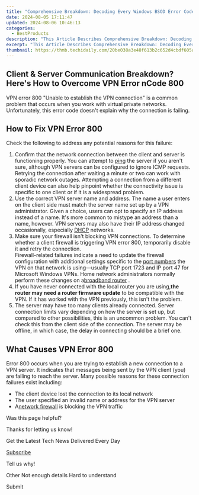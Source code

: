 ```yaml
---
title: "Comprehensive Breakdown: Decoding Every Windows BSOD Error Code"
date: 2024-08-05 17:11:47
updated: 2024-08-06 10:46:13
categories:
  - BestProducts
description: "This Article Describes Comprehensive Breakdown: Decoding Every Windows BSOD Error Code"
excerpt: "This Article Describes Comprehensive Breakdown: Decoding Every Windows BSOD Error Code"
thumbnail: https://thmb.techidaily.com/20be038a3e48f613b2c652d4cbdf605ae5da9fdcfecec9d6029a84b03a72309d.jpg
---
```


## Client & Server Communication Breakdown? Here's How to Overcome VPN Error nCode 800
 VPN error 800 "Unable to establish the VPN connection" is a common problem that occurs when you work with virtual private networks. Unfortunately, this error code doesn't explain why the connection is failing.

## How to Fix VPN Error 800

 Check the following to address any potential reasons for this failure:

1. Confirm that the network connection between the client and server is functioning properly. You can attempt to [ping](https://www.lifewire.com/ping-command-2618099) the server if you aren't sure, although VPN servers can be configured to ignore ICMP requests.  
 Retrying the connection after waiting a minute or two can work with sporadic network outages. Attempting a connection from a different client device can also help pinpoint whether the connectivity issue is specific to one client or if it is a widespread problem.
2. Use the correct VPN server name and address. The name a user enters on the client side must match the server name set up by a VPN administrator. Given a choice, users can opt to specify an IP address instead of a name. It's more common to mistype an address than a name, however. VPN servers may also have their IP address changed occasionally, especially [DHCP](https://www.lifewire.com/what-is-dhcp-2625848) networks.
3. Make sure your firewall isn't blocking VPN connections. To determine whether a client firewall is triggering VPN error 800, temporarily disable it and retry the connection.  
 Firewall-related failures indicate a need to update the firewall configuration with additional settings specific to the [port numbers](https://www.lifewire.com/port-numbers-on-computer-networks-817939) the VPN on that network is using—usually TCP port 1723 and IP port 47 for Microsoft Windows VPNs. Home network administrators normally perform these changes on a[broadband router](https://www.lifewire.com/what-is-a-broadband-router-816301) .
4. If you have never connected with the local router you are using,**the router may need a router firmware update** to be compatible with the VPN. If it has worked with the VPN previously, this isn't the problem.
5. The server may have too many clients already connected. Server connection limits vary depending on how the server is set up, but compared to other possibilities, this is an uncommon problem. You can't check this from the client side of the connection. The server may be offline, in which case, the delay in connecting should be a brief one.

## What Causes VPN Error 800

 Error 800 occurs when you are trying to establish a new connection to a VPN server. It indicates that messages being sent by the VPN client (you) are failing to reach the server. Many possible reasons for these connection failures exist including:

* The client device lost the connection to its local network
* The user specified an invalid name or address for the VPN server
* A[network firewall](https://www.lifewire.com/definition-of-firewall-817568) is blocking the VPN traffic

Was this page helpful?

Thanks for letting us know!

 Get the Latest Tech News Delivered Every Day

[Subscribe](https://www.lifewire.com/#)

Tell us why!

 Other  Not enough details  Hard to understand

 Submit

<ins class="adsbygoogle"
     style="display:block"
     data-ad-format="autorelaxed"
     data-ad-client="ca-pub-7571918770474297"
     data-ad-slot="1223367746"></ins>



<ins class="adsbygoogle"
     style="display:block"
     data-ad-client="ca-pub-7571918770474297"
     data-ad-slot="8358498916"
     data-ad-format="auto"
     data-full-width-responsive="true"></ins>
